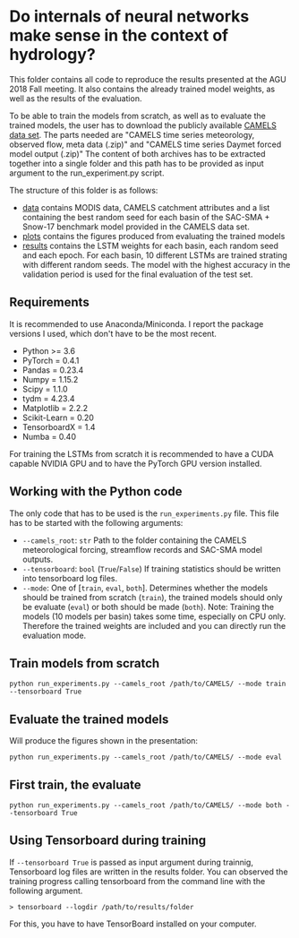 # Do internals of neural networks make sense in the context of hydrology?

This folder contains all code to reproduce the results presented at the AGU 2018 Fall meeting. It also contains the already trained model weights, as well as the results of the evaluation.

To be able to train the models from scratch, as well as to evaluate the trained models, the user has to download the publicly available [CAMELS data set](https://ral.ucar.edu/solutions/products/camels). The parts needed are "CAMELS time series meteorology, observed flow, meta data (.zip)" and "CAMELS time series Daymet forced model output (.zip)" The content of both archives has to be extracted together into a single folder and this path has to be provided as input argument to the run_experiment.py script.

The structure of this folder is as follows:
- [data](data/) contains MODIS data, CAMELS catchment attributes and a list containing the best random seed for each basin of the SAC-SMA + Snow-17 benchmark model provided in the CAMELS data set.
- [plots](plots/) contains the figures produced from evaluating the trained models
- [results](results/) contains the LSTM weights for each basin, each random seed and each epoch. For each basin, 10 different LSTMs are trained strating with different random seeds. The model with the highest accuracy in the validation period is used for the final evaluation of the test set.


## Requirements

It is recommended to use Anaconda/Miniconda. I report the package versions I used, which don't have to be the most recent. 

- Python >= 3.6
- PyTorch = 0.4.1
- Pandas = 0.23.4
- Numpy = 1.15.2
- Scipy = 1.1.0
- tydm = 4.23.4
- Matplotlib = 2.2.2
- Scikit-Learn = 0.20
- TensorboardX = 1.4
- Numba = 0.40

For training the LSTMs from scratch it is recommended to have a CUDA capable NVIDIA GPU and to have the PyTorch GPU version installed.


## Working with the Python code

The only code that has to be used is the `run_experiments.py` file. This file has to be started with the following arguments:

- `--camels_root`: `str` Path to the folder containing the CAMELS meteorological forcing, streamflow records and SAC-SMA model outputs.
- `--tensorboard`: `bool` (`True`/`False`) If training statistics should be written into tensorboard log files.
- `--mode`: One of [`train`, `eval`, `both`]. Determines whether the models should be trained from scratch (`train`), the trained models should only be evaluate (`eval`) or both should be made (`both`). Note: Training the models (10 models per basin) takes some time, especially on CPU only. Therefore the trained weights are included and you can directly run the evaluation mode.

## Train models from scratch

```
python run_experiments.py --camels_root /path/to/CAMELS/ --mode train --tensorboard True
```

## Evaluate the trained models

Will produce the figures shown in the presentation:
```
python run_experiments.py --camels_root /path/to/CAMELS/ --mode eval
```

## First train, the evaluate

```
python run_experiments.py --camels_root /path/to/CAMELS/ --mode both --tensorboard True
```

## Using Tensorboard during training

If `--tensorboard True` is passed as input argument during trainnig, Tensorboard log files are written in the results folder. You can observed the training progress calling tensorboard from the command line with the following argument.

`> tensorboard --logdir /path/to/results/folder`

For this, you have to have TensorBoard installed on your computer.
